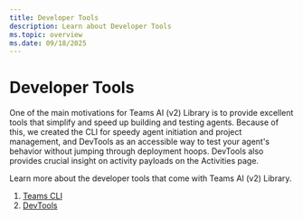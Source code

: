 ```yaml
---
title: Developer Tools
description: Learn about Developer Tools
ms.topic: overview
ms.date: 09/18/2025
---
```


# Developer Tools

One of the main motivations for Teams AI (v2) Library is to provide excellent tools that simplify and speed up building and testing agents. Because of this, we created the CLI for speedy agent initiation and project management, and DevTools as an accessible way to test your agent's behavior without jumping through deployment hoops. DevTools also provides crucial insight on activity payloads on the Activities page.

Learn more about the developer tools that come with Teams AI (v2) Library.

1. [Teams CLI](./cli.md)
2. [DevTools](./devtools/overview.md)
